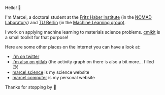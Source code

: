 Hello! 👋

I'm Marcel, a doctoral student at the [Fritz Haber Institute](https://fhi.mpg.de) (in the [NOMAD Laboratory](https://nomad-lab.eu)) and [TU Berlin](https://www.tu.berlin) (in the [Machine Learning group)](https://www.ml.tu-berlin.de/menue/machine_learning/). 

I work on applying machine learning to materials science problems. [cmlkit](https://marcel.science/cmlkit) is a small toolkit for that purpose!

Here are some other places on the internet you can have a look at:

- [I'm on twitter](https://twitter.com/marceldotsci)
- [I'm also on gitlab](https://gitlab.com/sirmarcel) (the activity graph on there is also a bit more... filled 😉)
- [marcel.science](https://marcel.science) is my science website
- [marcel.computer](https://marcel.computer) is my personal website

Thanks for stopping by 🚀
